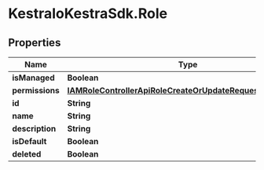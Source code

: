# KestraIoKestraSdk.Role

## Properties

Name | Type | Description | Notes
------------ | ------------- | ------------- | -------------
**isManaged** | **Boolean** |  | 
**permissions** | [**IAMRoleControllerApiRoleCreateOrUpdateRequestPermissions**](IAMRoleControllerApiRoleCreateOrUpdateRequestPermissions.md) |  | 
**id** | **String** |  | 
**name** | **String** |  | 
**description** | **String** |  | 
**isDefault** | **Boolean** |  | 
**deleted** | **Boolean** |  | 


